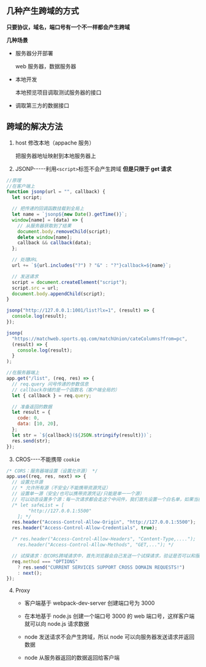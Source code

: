 ## 几种产生跨域的方式

**只要协议，域名，端口号有一个不一样都会产生跨域**

**几种场景**

- 服务器分开部署

  web 服务器，数据服务器

- 本地开发

  本地预览项目调取测试服务器的接口

- 调取第三方的数据接口

## 跨域的解决方法

1. host 修改本地（appache 服务）

   把服务器地址映射到本地服务器上

2. JSONP-----利用`<script>`标签不会产生跨域
   **但是只限于 get 请求**

```javascript
//原理
//在客户端上
function jsonp(url = "", callback) {
  let script;

  // 把传递的回调函数挂载到全局上
  let name = `jsonp${new Date().getTime()}`;
  window[name] = (data) => {
    // 从服务器获取到了结果
    document.body.removeChild(script);
    delete window[name];
    callback && callback(data);
  };

  // 处理URL
  url += `${url.includes("?") ? "&" : "?"}callback=${name}`;

  // 发送请求
  script = document.createElement("script");
  script.src = url;
  document.body.appendChild(script);
}

jsonp("http://127.0.0.1:1001/list?lx=1", (result) => {
  console.log(result);
});

jsonp(
  "https://matchweb.sports.qq.com/matchUnion/cateColumns?from=pc",
  (result) => {
    console.log(result);
  }
);

//在服务器端上
app.get("/list", (req, res) => {
  // req.query 问号传递的参数信息
  // callback存储的是一个函数名（客户端全局的）
  let { callback } = req.query;

  // 准备返回的数据
  let result = {
    code: 0,
    data: [10, 20],
  };
  let str = `${callback}(${JSON.stringify(result)})`;
  res.send(str);
});
```

3. CROS----不能携带 `cookie`

```javascript
/* CORS：服务器端设置（设置允许源） */
app.use((req, res, next) => {
  // 设置允许源
  // * 允许所有源（不安全/不能携带资源凭证）
  // 设置单一源（安全/也可以携带资源凭证/只能是单一一个源）
  // 可以动态设置多个源：每一次请求都会走这个中间件，我们首先设置一个白名单，如果当前客户端请求的源在白名单中，我们把Allow-Origin动态设置为当前这个源
  /* let safeList = [
		"http://127.0.0.1:5500"
	]; */
  res.header("Access-Control-Allow-Origin", "http://127.0.0.1:5500");
  res.header("Access-Control-Allow-Credentials", true);

  /* res.header("Access-Control-Allow-Headers", "Content-Type,....");
	res.header("Access-Control-Allow-Methods", "GET,..."); */

  // 试探请求：在CORS跨域请求中，首先浏览器会自己发送一个试探请求，验证是否可以和服务器跨域通信，服务器返回200，则浏览器继续发送真实的请求
  req.method === "OPTIONS"
    ? res.send("CURRENT SERVICES SUPPORT CROSS DOMAIN REQUESTS!")
    : next();
});
```

4. Proxy

   - 客户端基于 webpack-dev-server 创建端口号为 3000

   - 在本地基于 node.js 创建一个端口号 3000 的 web 端口号，这样客户端就可以向 node.js 请求数据

   - node 发送请求不会产生跨域，所以 node 可以向服务器发送请求并返回数据

   - node 从服务器返回的数据返回给客户端
